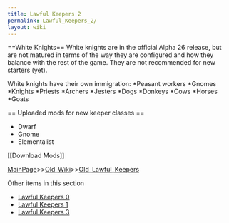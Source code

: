 ```yaml
---
title: Lawful Keepers 2
permalink: Lawful_Keepers_2/
layout: wiki
---
```

==White Knights==
White knights are in the official Alpha 26 release, but are not matured in terms of the way they are configured and how they balance with the rest of the game. They are not recommended for new starters (yet).

White knights have their own immigration:
*Peasant workers
*Gnomes
*Knights
*Priests
*Archers
*Jesters
*Dogs
*Donkeys
*Cows
*Horses
*Goats

== Uploaded mods for new keeper classes ==
* Dwarf
* Gnome
* Elementalist

[[Download Mods]]

[MainPage](/keeperrl_wiki/ "wikilink")>>[Old_Wiki](/keeperrl_wiki/Old_Wiki "wikilink")>>[Old_Lawful_Keepers](/keeperrl_wiki/Old_Lawful_Keepers "wikilink")

Other items in this section
-    [Lawful Keepers 0](/keeperrl_wiki/Lawful_Keepers_0 "wikilink")
-    [Lawful Keepers 1](/keeperrl_wiki/Lawful_Keepers_1 "wikilink")
-    [Lawful Keepers 3](/keeperrl_wiki/Lawful_Keepers_3 "wikilink")
